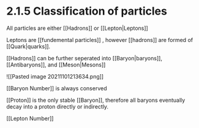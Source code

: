 # 2.1.5 Classification of particles
All particles are either [[Hadrons]] or [[Lepton|Leptons]]

Leptons are [[fundemental particles]] , however [[hadrons]] are formed of [[Quark|quarks]].

[[Hadrons]] can be further seperated into [[Baryon|baryons]], [[Antibaryons]], and [[Meson|Mesons]]

![[Pasted image 20211101213634.png]]

[[Baryon Number]] is always conserved

[[Proton]] is the only stable [[Baryon]], therefore all baryons eventually decay into a proton directly or indirectly.

[[Lepton Number]]